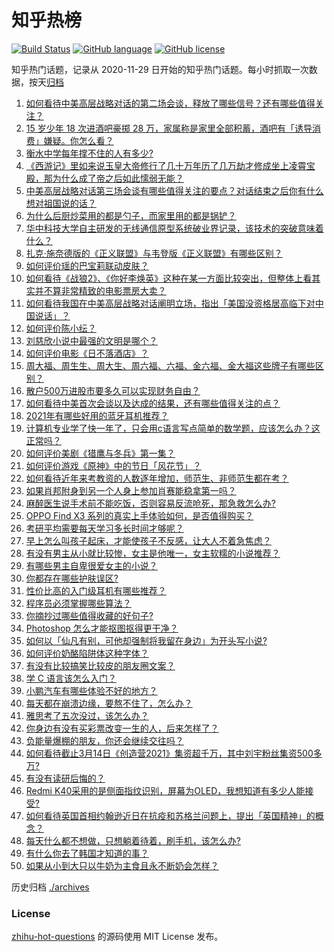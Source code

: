 # 知乎热榜
[![Build Status](https://github.com/ToWeLong/zhihu-hot-questions/workflows/CI/badge.svg)](https://github.com/ToWeLong/zhihu-hot-questions/actions)
[![GitHub language](https://img.shields.io/badge/language-golang-orange.svg)](https://golang.org/)
[![GitHub license](https://img.shields.io/github/license/ToWeLong/zhihu-hot-questions)](https://github.com/ToWeLong/zhihu-hot-questions/blob/main/LICENSE)

知乎热门话题，记录从 2020-11-29 日开始的知乎热门话题。每小时抓取一次数据，按天[归档](./archives)

<!-- BEGIN -->

1. [如何看待中美高层战略对话的第二场会谈，释放了哪些信号？还有哪些值得关注？](https://www.zhihu.com/question/450161912)
1. [15 岁少年 18 次进酒吧豪掷 28 万，家属称是家里全部积蓄，酒吧有「诱导消费」嫌疑。你怎么看？](https://www.zhihu.com/question/450132745)
1. [衡水中学每年撑不住的人有多少?](https://www.zhihu.com/question/398309980)
1. [《西游记》里如来说玉皇大帝修行了几十万年历了几万劫才修成坐上凌霄宝殿，那为什么成了帝之后如此懦弱无能？](https://www.zhihu.com/question/21542039)
1. [中美高层战略对话第三场会谈有哪些值得关注的要点？对话结束之后你有什么想对祖国说的话？](https://www.zhihu.com/question/450288982)
1. [为什么后厨炒菜用的都是勺子，而家里用的都是锅铲？](https://www.zhihu.com/question/449212284)
1. [华中科技大学自主研发的无线通信原型系统破业界记录，该技术的突破意味着什么？](https://www.zhihu.com/question/449657531)
1. [扎克·施奈德版的《正义联盟》与韦登版《正义联盟》有哪些区别？](https://www.zhihu.com/question/449872864)
1. [如何评价瑶的巴宝莉联动皮肤？](https://www.zhihu.com/question/450166321)
1. [如何看待《战狼2》、《你好李焕英》这种在某一方面比较突出，但整体上看其实并不算非常精致的电影票房大卖？](https://www.zhihu.com/question/449802075)
1. [如何看待我国在中美高层战略对话阐明立场，指出「美国没资格居高临下对中国说话」？](https://www.zhihu.com/question/450147372)
1. [如何评价陈小纭？](https://www.zhihu.com/question/301856741)
1. [刘慈欣小说中最强的文明是哪个？](https://www.zhihu.com/question/32076028)
1. [如何评价电影《日不落酒店》？](https://www.zhihu.com/question/298672503)
1. [周大福、周生生、周大生、周六福、六福、金六福、金大福这些牌子有哪些区别？](https://www.zhihu.com/question/32209352)
1. [散户500万进股市要多久可以实现财务自由？](https://www.zhihu.com/question/449246881)
1. [如何看待中美首次会谈以及达成的结果，还有哪些值得关注的点？](https://www.zhihu.com/question/450134525)
1. [2021年有哪些好用的蓝牙耳机推荐？](https://www.zhihu.com/question/430697643)
1. [计算机专业学了快一年了，只会用c语言写点简单的数学题，应该怎么办？这正常吗？](https://www.zhihu.com/question/447415278)
1. [如何评价美剧《猎鹰与冬兵》第一集？](https://www.zhihu.com/question/450185928)
1. [如何评价游戏《原神》中的节日「风花节」？](https://www.zhihu.com/question/449818663)
1. [如何看待近年来考教资的人数逐年增加，师范生、非师范生都在考？](https://www.zhihu.com/question/449432760)
1. [如果肖邦附身到另一个人身上参加肖赛能稳拿第一吗？](https://www.zhihu.com/question/447861925)
1. [麻醉医生说手术前不能吃饭，否则容易反流呛死，那急救怎么办?](https://www.zhihu.com/question/446657925)
1. [OPPO Find X3 系列的真实上手体验如何，是否值得购买？](https://www.zhihu.com/question/449672623)
1. [考研平均需要每天学习多长时间才够呢？](https://www.zhihu.com/question/332178878)
1. [早上怎么叫孩子起床，才能使孩子不反感，让大人不着急焦虑？](https://www.zhihu.com/question/449590499)
1. [有没有男主从小就比较惨，女主是他唯一，女主软糯的小说推荐？](https://www.zhihu.com/question/367208961)
1. [有哪些男主自卑很爱女主的小说？](https://www.zhihu.com/question/378608483)
1. [你都存在哪些护肤误区?](https://www.zhihu.com/question/439440398)
1. [性价比高的入门级耳机有哪些推荐？](https://www.zhihu.com/question/51811329)
1. [程序员必须掌握哪些算法？](https://www.zhihu.com/question/23148377)
1. [你摘抄过哪些值得收藏的好句子?](https://www.zhihu.com/question/449362225)
1. [Photoshop 怎么才能抠图抠得更干净？](https://www.zhihu.com/question/19856382)
1. [如何以「仙凡有别，可他却强制将我留在身边」为开头写小说?](https://www.zhihu.com/question/435147439)
1. [如何评价奶酪陷阱体这种字体？](https://www.zhihu.com/question/444715076)
1. [有没有比较搞笑比较皮的朋友圈文案？](https://www.zhihu.com/question/448766545)
1. [学 C 语言该怎么入门？](https://www.zhihu.com/question/28514714)
1. [小鹏汽车有哪些体验不好的地方？](https://www.zhihu.com/question/447337379)
1. [每天都在崩溃边缘，要熬不住了，怎么办？](https://www.zhihu.com/question/449355043)
1. [雅思考了五次没过，该怎么办？](https://www.zhihu.com/question/53456876)
1. [你身边有没有买彩票改变一生的人，后来怎样了？](https://www.zhihu.com/question/439449163)
1. [负能量爆棚的朋友，你还会继续交往吗？](https://www.zhihu.com/question/449072093)
1. [如何看待截止3月14日《创造营2021》集资超千万，其中刘宇粉丝集资500多万?](https://www.zhihu.com/question/449438189)
1. [有没有读研后悔的？](https://www.zhihu.com/question/281915641)
1. [Redmi K40采用的是侧面指纹识别，屏幕为OLED，我想知道有多少人能接受?](https://www.zhihu.com/question/443824213)
1. [如何看待英国首相约翰逊近日在抗疫和苏格兰问题上，提出「英国精神」的概念？](https://www.zhihu.com/question/449805657)
1. [每天什么都不想做，只想躺着待着，刷手机，该怎么办?](https://www.zhihu.com/question/343772291)
1. [有什么你去了韩国才知道的事？](https://www.zhihu.com/question/340882059)
1. [如果从小到大只以牛奶为主食且永不断奶会怎样？](https://www.zhihu.com/question/326874718)

<!-- END -->

历史归档 [./archives](./archives)


### License
[zhihu-hot-questions](https://github.com/towelong/zhihu-hot-questions) 的源码使用 MIT License 发布。